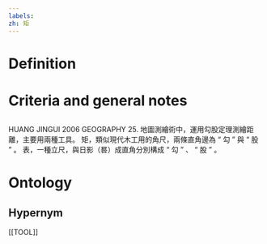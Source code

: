 ```yaml
---
labels: 
zh: 矩
---
```


# Definition

# Criteria and general notes
## 
HUANG JINGUI 2006
GEOGRAPHY 25. 地圖測繪術中，運用勾股定理測繪距離，主要用兩種工具。
矩，類似現代木工用的角尺，兩條直角邊為 “ 勾 ” 與 “ 股 ” 。
表，一種立尺，與日影（晷）成直角分別構成 “ 勾 ” 、 “ 股 ” 。
# Ontology

## Hypernym
[[TOOL]]